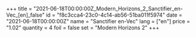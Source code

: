 +++
title = "2021-06-18T00:00:00Z_Modern_Horizons_2_Sanctifier_en-Vec_[en]_false"
id = "f8c3cca4-23c0-4c14-ab56-51ba011f5974"
date = "2021-06-18T00:00:00Z"
name = "Sanctifier en-Vec"
lang = ["en"]
price = "1.02"
quantity = 4
foil = false
set = "Modern Horizons 2"
+++
